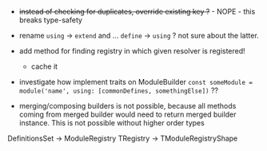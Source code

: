 - ~~instead of checking for duplicates, override existing key ?~~ - NOPE - this breaks type-safety 
- rename `using` -> `extend` and ... `define` -> `using` ? not sure about the latter.

- add method for finding registry in which given resolver is registered!
  - cache it
- investigate how implement traits on ModuleBuilder
  `const someModule = module('name', using: [commonDefines, somethingElse])` ??


* merging/composing builders is not possible, because all methods coming from merged builder would
  need to return merged builder instance. This is not possible without higher order types


DefinitionsSet -> ModuleRegistry
TRegistry -> TModuleRegistryShape
